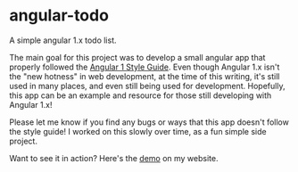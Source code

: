 # angular-todo
A simple angular 1.x todo list.

The main goal for this project was to develop a small angular app that properly followed the [Angular 1 Style Guide](https://github.com/johnpapa/angular-styleguide/blob/master/a1/README.md). Even though Angular 1.x isn't the "new hotness" in web development, at the time of this writing, it's still used in many places, and even still being used for development. Hopefully, this app can be an example and resource for those still developing with Angular 1.x!

Please let me know if you find any bugs or ways that this app doesn't follow the style guide! I worked on this slowly over time, as a fun simple side project.

Want to see it in action? Here's the [demo](www.coltonhurst.com/angular-todo) on my website.